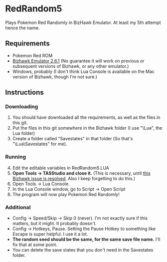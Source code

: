 # RedRandom5
Plays Pokemon Red Randomly in BizHawk Emulator. At least my 5th attempt hence the name.

## Requirements
- Pokemon Red ROM
- [Bizhawk Emulator 2.6.1](https://github.com/TASVideos/BizHawk/releases/) (No guarantee it will work on previous or subsequent versions of Bizhawk, or any other emulator.)
- Windows, probably (I don't think Lua Console is available on the Mac version of Bizhawk, though I'm not sure.)

## Instructions
### Downloading
1. You should have downloaded all the requirements, as well as the files in this git.
2. Put the files in this git somewhere in the Bizhawk folder (I use "\Lua", the Lua folder)
3. Create a folder called "Savestates" in that folder (So that's "\Lua\Savestates" for me).
### Running
4. Edit the editable variables in RedRandom5.LUA
5. **Open Tools -> TASStudio and close it.** (This is necessary, until [this Bizhawk issue is resolved](https://github.com/TASVideos/BizHawk/issues/2525). Also I keep forgetting to do this.)
6. Open Tools -> Lua Console.
7. In the Lua Console window, go to Script -> Open Script
8. The program will now play Pokemon Red Randomly!
### Additional
- Config -> Speed/Skip -> Skip 0 (never). I'm not exactly sure if this matters, but it might. It probably doesn't.
- Config -> Hotkeys, Pause. Setting the Pause Hotkey to something like Escape is super helpful. I use it a lot.
- **The random seed should be the same, for the same save file name.** I'll fix that at some point.
- You can delete the save states that you don't need in the Savestates folder.
